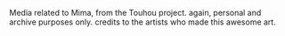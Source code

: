 Media related to Mima, from the Touhou project. again, personal and archive purposes only. credits to the artists who made this awesome art.
